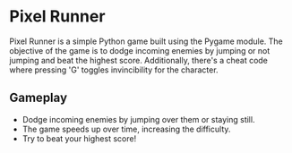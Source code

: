 # Pixel Runner

Pixel Runner is a simple Python game built using the Pygame module. The objective of the game is to dodge incoming enemies by jumping or not jumping and beat the highest score. Additionally, there's a cheat code where pressing 'G' toggles invincibility for the character.

## Gameplay

- Dodge incoming enemies by jumping over them or staying still.
- The game speeds up over time, increasing the difficulty.
- Try to beat your highest score!
